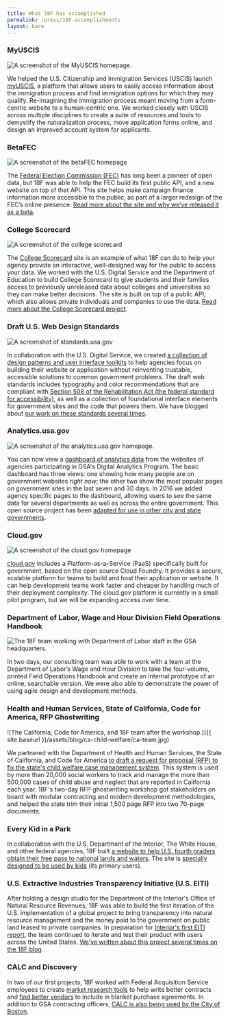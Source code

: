 ```yaml
---
title: What 18F has accomplished
permalink: /press/18F-accomplishments
layout: bare
---
```

### MyUSCIS

![A screenshot of the MyUSCIS homepage.]({{site.baseurl}}/assets/images/projects/myuscis.jpg)

We helped the U.S. Citizenship and Immigration Services (USCIS) launch [myUSCIS](https://my.uscis.gov), a platform that allows users to easily access information about the immigration process and find immigration options for which they may qualify. Re-imagining the immigration process meant moving from a form-centric website to a human-centric one. We worked closely with USCIS across multiple disciplines to create a suite of resources and tools to demystify the naturalization process, move application forms online, and design an improved account system for applicants.

### BetaFEC

![A screenshot of the betaFEC homepage]({{site.baseurl}}/assets/images/projects/beta-fec.jpg)

The [Federal Election Commission (FEC)](https://beta.fec.gov) has long been a pioneer of open data, but 18F was able to help the FEC build its first public API, and a new website on top of that API. This site helps make campaign finance information more accessible to the public, as part of a larger redesign of the FEC’s online presence. [Read more about the site and why we’ve released it as a beta](https://18f.gsa.gov/2015/10/29/welcome-to-betafec/).

### College Scorecard

![A screenshot of the college scorecard]({{site.baseurl}}/assets/images/projects/college-scorecard.jpg)

The [College Scorecard](https://collegescorecard.ed.gov/) site is an example of what 18F can do to help your agency provide an interactive, well-designed way for the public to access your data. We worked with the U.S. Digital Service and the Department of Education to build College Scorecard to give students and their families access to previously unreleased data about colleges and universities so they can make better decisions. The site is built on top of a public API, which also allows private individuals and companies to use the data. [Read more about the College Scorecard project](https://18f.gsa.gov/2015/09/14/college-scorecard-launch/).

### Draft U.S. Web Design Standards

![A screenshot of standards.usa.gov]({{site.baseurl}}/assets/images/projects/draft-us-web-design-standards.png)

In collaboration with the U.S. Digital Service, we created [a collection of design patterns and user interface toolkits](https://standards.usa.gov) to help agencies focus on building their website or application without reinventing trustable, accessible solutions to common government problems. The draft web standards includes typography and color recommendations that are compliant with [Section 508 of the Rehabilitation Act (the federal standard for accessibility)](http://www.section508.gov/), as well as a collection of foundational interface elements for government sites and the code that powers them. We have blogged about [our work on these standards several times](https://18f.gsa.gov/tags/web-design-standards/).

### Analytics.usa.gov

![A screenshot of the analytics.usa.gov homepage.]({{site.baseurl}}/assets/images/projects/analytics-usa-gov.png)

You can now view a [dashboard of analytics data](https://analytics.usa.gov) from the websites of agencies participating in GSA's Digital Analytics Program. The basic dashboard has three views: one showing how many people are on government websites _right now_; the other two show the most popular pages on government sites in the last seven and 30 days. In 2016 we added agency specific pages to the dashboard, allowing users to see the same data for several departments as well as across the entire government. This open source project has been [adapted for use in other city and state governments](https://18f.gsa.gov/2016/01/06/tips-for-adapting-analytics-usa-gov/).

### Cloud.gov

![A screenshot of the cloud.gov homepage]({{site.baseurl}}/assets/images/projects/cloud-gov.png)

[cloud.gov](https://cloud.gov) includes a Platform-as-a-Service (PaaS) specifically built for government, based on the open source Cloud Foundry. It provides a secure, scalable platform for teams to build and host their application or website. It can help development teams work faster and cheaper by handling much of their deployment complexity. The cloud.gov platform is currently in a small pilot program, but we will be expanding access over time.


### Department of Labor, Wage and Hour Division Field Operations Handbook

![The 18F team working with Department of Labor staff in the GSA headquarters.]({{site.baseurl}}/assets/images/projects/dol-handbook.jpg)

In two days, our consulting team was able to work with a team at the Department of Labor’s Wage and Hour Division to take the four-volume, printed Field Operations Handbook and create an internal prototype of an online, searchable version. We were also able to demonstrate the power of using agile design and development methods.

### Health and Human Services, State of California, Code for America, RFP Ghostwriting

![The California, Code for America, and 18F team after the workshop.]({{ site.baseurl }}/assets/blog/ca-child-welfare/ca-team.jpg)

We partnered with the Department of Health and Human Services, the State of California, and Code for America [to draft a request for proposal (RFP) to fix the state's child welfare case management system](https://18f.gsa.gov/2016/03/22/helping-california-buy-a-new-child-welfare-system/). This system is used by more than 20,000 social workers to track and manage the more than 500,000 cases of child abuse and neglect that are reported in California each year. 18F's two-day RFP ghostwriting workshop got stakeholders on board with modular contracting and modern development methodologies, and helped the state trim their initial 1,500 page RFP into two 70-page documents.

### Every Kid in a Park

In collaboration with the U.S. Department of the Interior, The White House, and other federal agencies, 18F built [a website to help U.S. fourth graders obtain their free pass to national lands and waters](https://everykidinapark.gov). The site is [specially designed to be used by kids](https://18f.gsa.gov/2015/09/03/every-kid-in-a-park/) (its primary users).

### U.S. Extractive Industries Transparency Initiative (U.S. EITI)

After holding a design studio for the Department of the Interior's Office of Natural Resource Revenues, 18F was able to build the first iteration of the U.S. implementation of a global project to bring transparency into natural resource management and the money paid to the government on public land leased to private companies. In preparation for [Interior's first EITI report](https://useiti.doi.gov), the team continued to iterate and test their product with users across the United States. [We've written about this project several times on the 18F blog](https://18f.gsa.gov/tags/useiti/).

### CALC and Discovery

In two of our first projects, 18F worked with Federal Acquisition Service employees to create [market research tools](https://discovery.gsa.gov/) to help write better contracts and [find better vendors](https://calc.gsa.gov/) to include in blanket purchase agreements. In addition to GSA contracting officers, [CALC is also being used by the City of Boston](https://18f.gsa.gov/2015/11/10/boston-is-using-gsa-calc-tool/).
